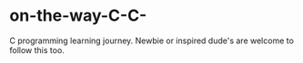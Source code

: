 # on-the-way-C-C-
C programming learning journey. Newbie or inspired dude's are welcome to follow this too.
